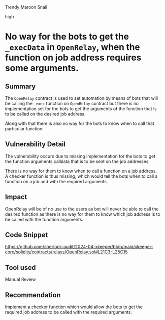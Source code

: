 Trendy Maroon Snail

high

# No way for the bots to get the `_execData` in `OpenRelay`, when the function on job address requires some arguments.

## Summary
The `OpenRelay` contract is used to set automation by means of bots that will be calling the `_exec` function on `OpenRelay` contract but there is no implementation set for the bots to get the arguments of the function that is to be called on the desired job address.

Along with that there is also no way for the bots to know when to call that particular function.

## Vulnerability Detail
The vulnerability occurs due to missing implementation for the bots to get the function arguments calldata that is to be sent on the job addresses.

There is no way for them to know when to call a function on a job address. A checker function is thus missing, which would tell the bots when to call a function on a job and with the required arguments.

## Impact
OpenRelay will be of no use to the users as bot will never be able to call the desired function as there is no way for them to know which job address is to be called with the function arguments.

## Code Snippet
https://github.com/sherlock-audit/2024-04-xkeeper/blob/main/xkeeper-core/solidity/contracts/relays/OpenRelay.sol#L21C3-L25C15

## Tool used
Manual Review

## Recommendation
Implement a checker function which would allow the bots to get the required job address to be called with the required arguments.
